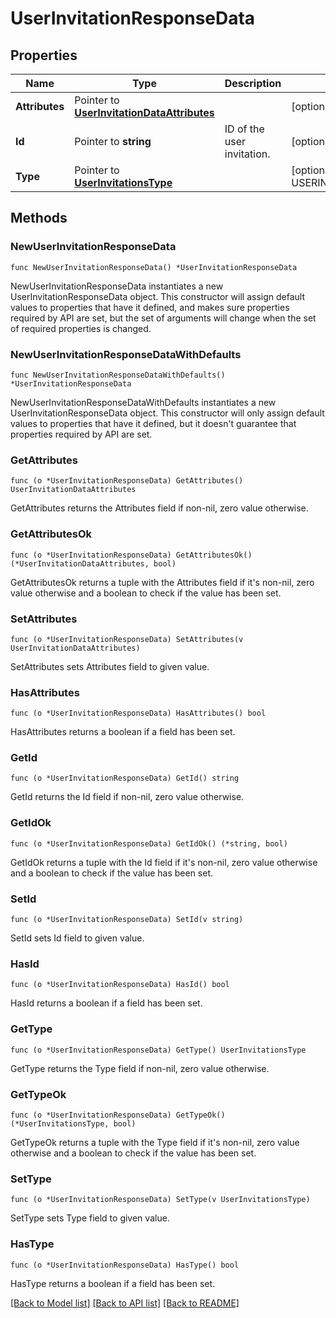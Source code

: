 # UserInvitationResponseData

## Properties

| Name           | Type                                                                           | Description                | Notes                                                        |
| -------------- | ------------------------------------------------------------------------------ | -------------------------- | ------------------------------------------------------------ |
| **Attributes** | Pointer to [**UserInvitationDataAttributes**](UserInvitationDataAttributes.md) |                            | [optional]                                                   |
| **Id**         | Pointer to **string**                                                          | ID of the user invitation. | [optional]                                                   |
| **Type**       | Pointer to [**UserInvitationsType**](UserInvitationsType.md)                   |                            | [optional] [default to USERINVITATIONSTYPE_USER_INVITATIONS] |

## Methods

### NewUserInvitationResponseData

`func NewUserInvitationResponseData() *UserInvitationResponseData`

NewUserInvitationResponseData instantiates a new UserInvitationResponseData object.
This constructor will assign default values to properties that have it defined,
and makes sure properties required by API are set, but the set of arguments
will change when the set of required properties is changed.

### NewUserInvitationResponseDataWithDefaults

`func NewUserInvitationResponseDataWithDefaults() *UserInvitationResponseData`

NewUserInvitationResponseDataWithDefaults instantiates a new UserInvitationResponseData object.
This constructor will only assign default values to properties that have it defined,
but it doesn't guarantee that properties required by API are set.

### GetAttributes

`func (o *UserInvitationResponseData) GetAttributes() UserInvitationDataAttributes`

GetAttributes returns the Attributes field if non-nil, zero value otherwise.

### GetAttributesOk

`func (o *UserInvitationResponseData) GetAttributesOk() (*UserInvitationDataAttributes, bool)`

GetAttributesOk returns a tuple with the Attributes field if it's non-nil, zero value otherwise
and a boolean to check if the value has been set.

### SetAttributes

`func (o *UserInvitationResponseData) SetAttributes(v UserInvitationDataAttributes)`

SetAttributes sets Attributes field to given value.

### HasAttributes

`func (o *UserInvitationResponseData) HasAttributes() bool`

HasAttributes returns a boolean if a field has been set.

### GetId

`func (o *UserInvitationResponseData) GetId() string`

GetId returns the Id field if non-nil, zero value otherwise.

### GetIdOk

`func (o *UserInvitationResponseData) GetIdOk() (*string, bool)`

GetIdOk returns a tuple with the Id field if it's non-nil, zero value otherwise
and a boolean to check if the value has been set.

### SetId

`func (o *UserInvitationResponseData) SetId(v string)`

SetId sets Id field to given value.

### HasId

`func (o *UserInvitationResponseData) HasId() bool`

HasId returns a boolean if a field has been set.

### GetType

`func (o *UserInvitationResponseData) GetType() UserInvitationsType`

GetType returns the Type field if non-nil, zero value otherwise.

### GetTypeOk

`func (o *UserInvitationResponseData) GetTypeOk() (*UserInvitationsType, bool)`

GetTypeOk returns a tuple with the Type field if it's non-nil, zero value otherwise
and a boolean to check if the value has been set.

### SetType

`func (o *UserInvitationResponseData) SetType(v UserInvitationsType)`

SetType sets Type field to given value.

### HasType

`func (o *UserInvitationResponseData) HasType() bool`

HasType returns a boolean if a field has been set.

[[Back to Model list]](../README.md#documentation-for-models) [[Back to API list]](../README.md#documentation-for-api-endpoints) [[Back to README]](../README.md)
